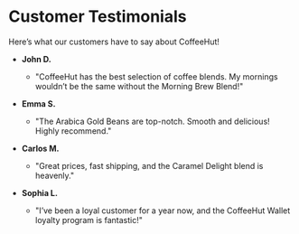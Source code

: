 # Customer Testimonials

Here’s what our customers have to say about CoffeeHut!

- **John D.**
  - "CoffeeHut has the best selection of coffee blends. My mornings wouldn’t be the same without the Morning Brew Blend!"
  
- **Emma S.**
  - "The Arabica Gold Beans are top-notch. Smooth and delicious! Highly recommend."

- **Carlos M.**
  - "Great prices, fast shipping, and the Caramel Delight blend is heavenly."

- **Sophia L.**
  - "I’ve been a loyal customer for a year now, and the CoffeeHut Wallet loyalty program is fantastic!"
